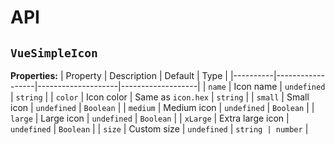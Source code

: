 # API
## `VueSimpleIcon`
**Properties:**
| Property | Description      | Default            | Type              |
|----------|------------------|--------------------|-------------------|
| `name`   | Icon name        | `undefined`        | `string`          |
| `color`  | Icon color       | Same as `icon.hex` | `string`          |
| `small`  | Small icon       | `undefined`        | `Boolean`         |
| `medium` | Medium icon      | `undefined`        | `Boolean`         |
| `large`  | Large icon       | `undefined`        | `Boolean`         |
| `xLarge` | Extra large icon | `undefined`        | `Boolean`         |
| `size`   | Custom size      | `undefined`        | `string | number` |
